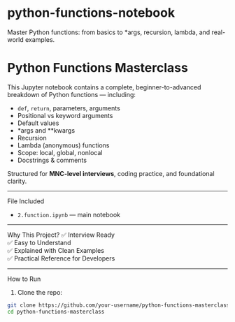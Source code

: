 # python-functions-notebook
Master Python functions: from basics to *args, recursion, lambda, and real-world examples.
# Python Functions Masterclass 

This Jupyter notebook contains a complete, beginner-to-advanced breakdown of Python functions — including:

- `def`, `return`, parameters, arguments
- Positional vs keyword arguments
- Default values
- *args and **kwargs
- Recursion
- Lambda (anonymous) functions
- Scope: local, global, nonlocal
- Docstrings & comments

 Structured for **MNC-level interviews**, coding practice, and foundational clarity.

---

 File Included
- `2.function.ipynb` — main notebook

---

 Why This Project?
✅ Interview Ready  
✅ Easy to Understand  
✅ Explained with Clean Examples  
✅ Practical Reference for Developers  

---

 How to Run

1. Clone the repo:
```bash
git clone https://github.com/your-username/python-functions-masterclass.git
cd python-functions-masterclass

